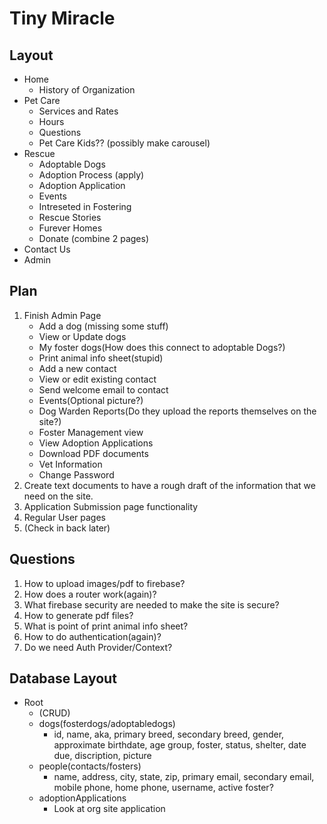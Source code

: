 # Tiny Miracle

## Layout 
* Home
    * History of Organization
* Pet Care
    * Services and Rates
    * Hours
    * Questions
    * Pet Care Kids?? (possibly make carousel)
* Rescue
    *  Adoptable Dogs
    *  Adoption Process (apply)
    *  Adoption Application
    *  Events
    *  Intreseted in Fostering
    *  Rescue Stories
    *  Furever Homes
    *  Donate (combine 2 pages)
* Contact Us
* Admin

## Plan

1. Finish Admin Page
    * Add a dog (missing some stuff)
    * View or Update dogs
    * My foster dogs(How does this connect to adoptable Dogs?)
    * Print animal info sheet(stupid)
    * Add a new contact
    * View or edit existing contact
    * Send welcome email to contact
    * Events(Optional picture?)
    * Dog Warden Reports(Do they upload the reports themselves on the site?)
    * Foster Management view
    * View Adoption Applications
    * Download PDF documents
    * Vet Information
    * Change Password
2. Create text documents to have a rough draft of the information that
we need on the site.
3. Application Submission page functionality
4. Regular User pages
5. (Check in back later)


## Questions
1. How to upload images/pdf to firebase?
2. How does a router work(again)?
3. What firebase security are needed to make the site is secure?
4. How to generate pdf files?
5. What is point of print animal info sheet?
6. How to do authentication(again)?
7. Do we need Auth Provider/Context?


## Database Layout

* Root
    * (CRUD)
    * dogs(fosterdogs/adoptabledogs)
        * id, name, aka, primary breed, secondary breed, gender, approximate birthdate, age group, foster, status, shelter, date due, discription, picture
    * people(contacts/fosters)
        * name, address, city, state, zip, primary email,  secondary email, mobile phone, home phone, username, active foster?
    * adoptionApplications
        * Look at org site application
